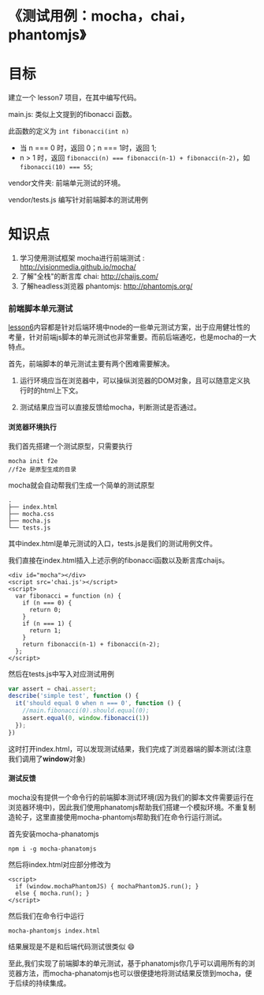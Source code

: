 《测试用例：mocha，chai，phantomjs》
=

目标
==

建立一个 lesson7 项目，在其中编写代码。

main.js: 类似上文提到的fibonacci 函数。

此函数的定义为 `int fibonacci(int n)`

* 当 n === 0 时，返回 0；n === 1时，返回 1;
* n > 1 时，返回 `fibonacci(n) === fibonacci(n-1) + fibonacci(n-2)`，如 `fibonacci(10) === 55`;

vendor文件夹: 前端单元测试的环境。

vendor/tests.js 编写针对前端脚本的测试用例

知识点
==

1. 学习使用测试框架 mocha进行前端测试 : http://visionmedia.github.io/mocha/
2. 了解"全栈"的断言库 chai: http://chaijs.com/
3. 了解headless浏览器 phantomjs: http://phantomjs.org/

### 前端脚本单元测试

[lesson6](https://github.com/alsotang/node-lessons/tree/master/lesson6)内容都是针对后端环境中node的一些单元测试方案，出于应用健壮性的考量，针对前端js脚本的单元测试也非常重要。而前后端通吃，也是mocha的一大特点。

首先，前端脚本的单元测试主要有两个困难需要解决。

1. 运行环境应当在浏览器中，可以操纵浏览器的DOM对象，且可以随意定义执行时的html上下文。

2. 测试结果应当可以直接反馈给mocha，判断测试是否通过。

#### 浏览器环境执行

我们首先搭建一个测试原型，只需要执行
```jvascript
mocha init f2e
//f2e 是原型生成的目录
```
mocha就会自动帮我们生成一个简单的测试原型
```shell
.
├── index.html
├── mocha.css
├── mocha.js
└── tests.js
```
其中index.html是单元测试的入口，tests.js是我们的测试用例文件。

我们直接在index.html插入上述示例的fibonacci函数以及断言库chaijs。

```html5
<div id="mocha"></div>
<script src='chai.js'></script>
<script>
  var fibonacci = function (n) {
    if (n === 0) {
      return 0;
    }
    if (n === 1) {
      return 1;
    }
    return fibonacci(n-1) + fibonacci(n-2);
  };
</script>
```
然后在tests.js中写入对应测试用例

```javascript
var assert = chai.assert;
describe('simple test', function () {
  it('should equal 0 when n === 0', function () {
    //main.fibonacci(0).should.equal(0);
    assert.equal(0, window.fibonacci(1))
  });
})
```
这时打开index.html，可以发现测试结果，我们完成了浏览器端的脚本测试(注意我们调用了**window**对象)

#### 测试反馈

mocha没有提供一个命令行的前端脚本测试环境(因为我们的脚本文件需要运行在浏览器环境中)，因此我们使用phanatomjs帮助我们搭建一个模拟环境。不重复制造轮子，这里直接使用mocha-phantomjs帮助我们在命令行运行测试。

首先安装mocha-phanatomjs
```shell
npm i -g mocha-phanatomjs
```
然后将index.html对应部分修改为
```html5
<script>
  if (window.mochaPhantomJS) { mochaPhantomJS.run(); }
  else { mocha.run(); }
</script>
```
然后我们在命令行中运行
```shell
mocha-phantomjs index.html
```
结果展现是不是和后端代码测试很类似 :smile:

至此,我们实现了前端脚本的单元测试，基于phanatomjs你几乎可以调用所有的浏览器方法，而mocha-phanatomjs也可以很便捷地将测试结果反馈到mocha，便于后续的持续集成。

